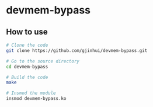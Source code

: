 # devmem-bypass

## How to use

```bash
# Clone the code
git clone https://github.com/gjinhui/devmem-bypass.git

# Go to the source directory
cd devmem-bypass

# Build the code
make

# Insmod the module
insmod devmem-bypass.ko
```
